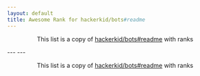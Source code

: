 ```yaml
---
layout: default
title: Awesome Rank for hackerkid/bots#readme
---
```


<p align="center">
	This list is a copy of <a href="https://github.com/hackerkid/bots#readme">hackerkid/bots#readme</a> with ranks
</p>
---
---
<p align="center">
	This list is a copy of <a href="https://github.com/hackerkid/bots#readme">hackerkid/bots#readme</a> with ranks
</p>
